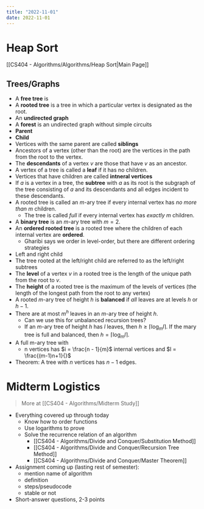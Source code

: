 ```yaml
---
title: "2022-11-01"
date: 2022-11-01
---
```


# Heap Sort
[[CS404 - Algorithms/Algorithms/Heap Sort|Main Page]]


## Trees/Graphs
* A **free tree** is 
* A **rooted tree** is a tree in which a particular vertex is designated as the root.
* An **undirected graph** 
* A **forest** is an undirected graph without simple circuits
* **Parent**
* **Child**
* Vertices with the same parent are called **siblings**
* Ancestors of a vertex (other than the root) are the vertices in the path from the root to the vertex.
* The **descendants** of a vertex $v$ are those that have $v$ as an ancestor.
* A vertex of a tree is called a **leaf** if it has no children.
* Vertices that have children are called **intneral vertices**
* If $a$ is a vertex in a tree, the **subtree** with $a$ as its root is the subgraph of the tree consisting of $a$ and its descendants and all edges incident to these descendants.
* A rooted tree is called an $m$-ary tree if every internal vertex has *no more than* $m$ children.
	* The tree is called *full* if every internal vertex has *exactly* $m$ children.
* A **binary tree** is an $m$-ary tree with $m = 2$.
* An **ordered rooted tree** is a rooted tree where the children of each internal vertex are **ordered**.
	* Gharibi says we order in level-order, but there are different ordering strategies
* Left and right child
* The tree rooted at the left/right child are referred to as the left/right subtrees
* The **level** of a vertex $v$ in a rooted tree is the length of the unique path from the root to $v$.
* The **height** of a rooted tree is the maximum of the levels of vertices (the length of the longest path from the root to any vertex)
* A rooted $m$-ary tree of height $h$ is **balanced** if *all* leaves are at levels $h$ or $h-1$.
* There are at most $m^h$ leaves in an $m$-ary tree of height $h$.
	* Can we use this for unbalanced recursion trees?
	* If an $m$-ary tree of height $h$ has $l$ leaves, then $h \geq \lceil\log_m{l}\rceil$. If the mary tree is full and balanced, then $h = \lceil\log_m{l}\rceil$.
* A full m-ary tree with
	* n vertices has $i = \frac{n - 1}{m}$ internal vertices and $l = \frac{(m-1)n+1}{}$
* Theorem: A tree with $n$ vertices has $n-1$ edges.

# Midterm Logistics

> More at [[CS404 - Algorithms/Midterm Study]]

* Everything covered up through today
	* Know how to order functions
	* Use logarithms to prove 
	* Solve the recurrence relation of an algorithm
		* [[CS404 - Algorithms/Divide and Conquer/Substitution Method]]
		* [[CS404 - Algorithms/Divide and Conquer/Recursion Tree Method]]
		* [[CS404 - Algorithms/Divide and Conquer/Master Theorem]]
* Assignment coming up (lasting rest of semester):
	* mention name of algorithm
	* definition
	* steps/pseudocode
	* stable or not
* Short-answer questions, 2-3 points
